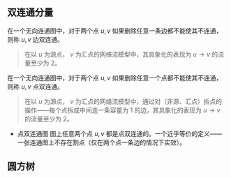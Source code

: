 ## 双连通分量

在一个无向连通图中，对于两个点 $u, v$ 如果删除任意一条边都不能使其不连通，则称 $u, v$ 边双连通。

> 在以 $u$ 为源点， $v$ 为汇点的网络流模型中，其具象化的表现为 $u \rightarrow v$ 的流量至少为 $2$。

在一个无向连通图中，对于两个点 $u, v$ 如果删除任意一个点都不能使其不连通，则称 $u, v$ 点双连通。

> 在以 $u$ 为源点， $v$ 为汇点的网络流模型中，通过对（非源、汇点）拆点的操作——每个点拆成中间连一条容量为 $1$ 的边，其具象化的表现为 $u \rightarrow v$ 的流量至少为 $2$。

- 点双连通图
    图上任意两个点 $u, v$ 都是点双连通的。一个近乎等价的定义——一张连通图上不存在割点（仅在两个点一条边的情况下实效）。

## 圆方树